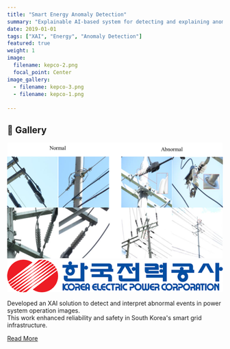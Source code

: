 ```yaml
---
title: "Smart Energy Anomaly Detection"
summary: "Explainable AI-based system for detecting and explaining anomalies in power systems."
date: 2019-01-01
tags: ["XAI", "Energy", "Anomaly Detection"]
featured: true
weight: 1
image:
  filename: kepco-2.png
  focal_point: Center
image_gallery:
  - filename: kepco-3.png
  - filename: kepco-1.png

---
```


## 📸 Gallery

![ ](kepco-3.png)  
![ ](kepco-1.png)  


Developed an XAI solution to detect and interpret abnormal events in power system operation images.  
This work enhanced reliability and safety in South Korea's smart grid infrastructure.

[Read More](https://www.etnews.com/20210414000101)